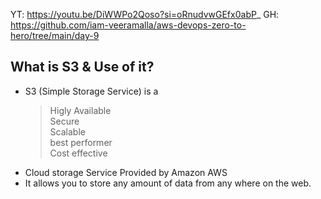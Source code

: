 YT: https://youtu.be/DiWWPo2Qoso?si=oRnudvwGEfx0abP_
GH: https://github.com/iam-veeramalla/aws-devops-zero-to-hero/tree/main/day-9

What is S3 & Use of it?
--------------

  * S3 (Simple Storage Service) is a
      > Higly Available  
      > Secure  
      > Scalable  
      > best performer  
      > Cost effective  
  * Cloud storage Service Provided by Amazon AWS
  * It allows you to store any amount of data from any where on the web. 
